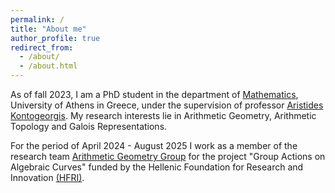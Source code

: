 ```yaml
---
permalink: /
title: "About me"
author_profile: true
redirect_from: 
  - /about/
  - /about.html
---
```



As of fall 2023, I am a PhD student in the department of [Mathematics](https://en.math.uoa.gr/), University of Athens in Greece, under the supervision of professor [Aristides Kontogeorgis](http://users.uoa.gr/~kontogar/). My research interests lie in Arithmetic Geometry, Arithmetic Topology and Galois Representations.

For the period of April 2024 - August 2025 I work as a member of the research team [Arithmetic Geometry Group](https://arithmeticgeomuoa.github.io/) for the project "Group Actions on Algebraic Curves" funded by the Hellenic Foundation for Research and Innovation [(HFRI)](https://www.elidek.gr/en/homepage/#).